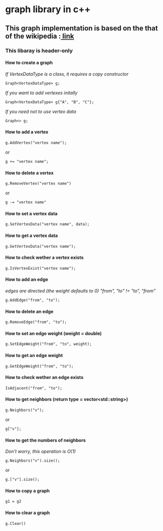 # graph library in c++
## This graph implementation is based on the that of the wikipedia :<a href=https://en.wikipedia.org/wiki/Graph_(abstract_data_type)#Operations> link </a>

### This libaray is header-only

#### How to create a graph
*If VertexDataType is a class, it requires a copy constructor*
   
    Graph<VertexDataType> g;
*If you want to add vertexes initally*
    
    Graph<VertexDataType> g{"A", "B", "C"};
*If you need not to use vertex data*

    Graph<> g;

#### How to add a vertex
    g.AddVertex("vertex name");

or

    g += "vertex name";

#### How to delete a vertex
    g.RemoveVertex("vertex name")

or

    g -= "vertex name"
#### How to set a vertex data
    g.SetVertexData("vertex name", data);

#### How to get a vertex data
    g.GetVertexData("vertex name");

#### How to check wether a vertex exists
    g.IsVertexExist("vertex name");
#### How to add an edge
*edges are directed (the weight defaults to 0)*
*"from", "to" != "to", "from"*

    g.AddEdge("from", "to");

#### How to delete an edge
    g.RemoveEdge("from", "to");
#### How to set an edge weight (weight = double)
    g.SetEdgeWeight("from", "to", weight);
#### How to get an edge weight
    g.GetEdgeWeight("from", "to");

#### How to check wether an edge exists  
    IsAdjacent("from", "to");
#### How to get neighbors (return type = vector\<std::string>)
    g.Neighbors("v");

or

    g["v"];

#### How to get the numbers of neighbors
*Don't worry, this operation is O(1)*

    g.Neighbors("v").size();
    
or

    g.["v"].size();

#### How to copy a graph
    g1 = g2
#### How to clear a graph 
    g.Clear()

